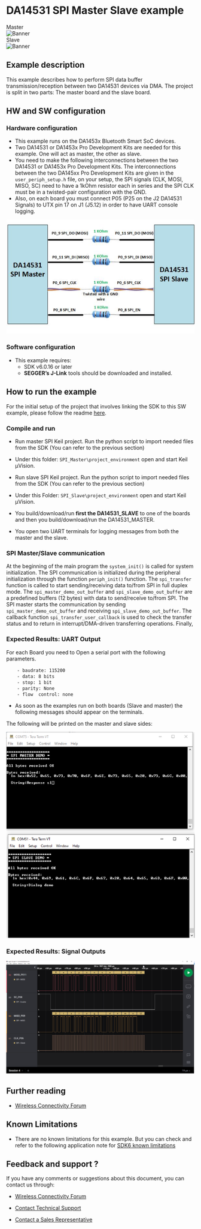 
# DA14531 SPI Master Slave example

Master  
![Banner](https://s3.eu-central-1.amazonaws.com/lpccs-docs.renesas.com/metadata/BLE_SDK6_examples/interfaces/SPI-Master-Slave/SPI_Master/banner.svg?v=1)  
Slave  
![Banner](https://s3.eu-central-1.amazonaws.com/lpccs-docs.renesas.com/metadata/BLE_SDK6_examples/interfaces/SPI-Master-Slave/SPI_Slave/banner.svg?v=1)

## Example description

This example describes how to perform SPI data buffer transmission/reception between two DA14531 devices via DMA. 
The project is split in two parts: The master board and the slave board.

## HW and SW configuration


### Hardware configuration

- This example runs on the DA1453x Bluetooth Smart SoC devices.
- Two DA14531 or DA1453x Pro Development Kits are needed for this example. One will act as master,   the other as slave.
- You need to make the following interconnections between the two DA14531 or DA1453x Pro Development Kits.
  The interconnections between the two DA145xx Pro Development Kits are given in the `user_periph_setup.h` file, on your setup, the SPI signals (CLK, MOSI, MISO, SC) need to have a 1kOhm resistor each in series and the SPI CLK must be in a twisted-pair configuration with the GND.
- Also, on each board you must connect P05 (P25 on the J2 DA14531 Signals) to UTX pin 17 on J1 (J5.12) in order to have UART console logging.

![SPI-Master-Slave-Connections](assets/SPI-Master-Slave-Connection.jpg)


### Software configuration

- This example requires:
    - SDK v6.0.16 or later
	- **SEGGER’s J-Link** tools should be downloaded and installed.
     
## How to run the example

For the initial setup of the project that involves linking the SDK to this SW example, please follow the readme [here](../../Readme.md).

### Compile and run

- Run master SPI Keil project. Run the python script to import needed files from the SDK (You can refer to the previous section)
- Under this folder: `SPI_Master\project_environment` open and start Keil µVision.

- Run slave SPI Keil project. Run the python script to import needed files from the SDK (You can refer to the previous section)
- Under this Folder: `SPI_Slave\project_environment` open and start Keil µVision.
- You build/download/run **first the DA14531_SLAVE** to one of the boards and then you build/download/run the DA14531_MASTER.
- You open two UART terminals for logging messages from both the master and the slave.	

### SPI Master/Slave communication

At the beginning of the main program the `system_init()` is called for system initialization. 
The SPI communication is initialized during the peripheral initialization through the function `periph_init()` function. The `spi_transfer` function 
is called to start sending/receiving data to/from SPI in full duplex mode.
The `spi_master_demo_out_buffer` and `spi_slave_demo_out_buffer` are a predefined buffers (12 bytes) with data to send/receive to/from SPI. 
The SPI master starts the communication by sending `spi_master_demo_out_buffer`  and receiving `spi_slave_demo_out_buffer`.
The callback function `spi_transfer_user_callback` is used to check the transfer status and to return in interrupt/DMA-driven transferring operations.
Finally,  

### Expected Results: UART Output

For each Board you need to Open a serial port with the following parameters.

		- baudrate: 115200
		- data: 8 bits
		- stop: 1 bit
		- parity: None
		- flow  control: none
		
 - As soon as the examples run on both boards (Slave and master) the following messages should appear on the terminals.

The following will be printed on the master and slave sides:

![SPI-SLAVE-MASTER_DA14531](assets/output_results.png)

### Expected Results: Signal Outputs

![SPI-SLAVE-MASTER_DA14531](assets/logic_trace.png)


## Further reading

- [Wireless Connectivity Forum](https://lpccs-docs.renesas.com/lpc_docs_index/DA145xx.html)



## Known Limitations

- There are no known limitations for this example. But you can check and refer to the following application note for
[SDK6 known limitations](https://lpccs-docs.renesas.com/sdk6_kll/index.html)

## Feedback and support ?

If you have any comments or suggestions about this document, you can contact us through:

- [Wireless Connectivity Forum](https://community.renesas.com/wireles-connectivity)

- [Contact Technical Support](https://www.renesas.com/eu/en/support?nid=1564826&issue_type=technical)

- [Contact a Sales Representative](https://www.renesas.com/eu/en/buy-sample/locations)

